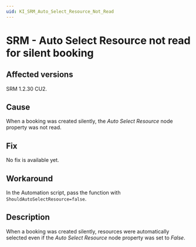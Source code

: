 ```yaml
---
uid: KI_SRM_Auto_Select_Resource_Not_Read
---
```


# SRM - Auto Select Resource not read for silent booking

## Affected versions

SRM 1.2.30 CU2.

## Cause

When a booking was created silently, the *Auto Select Resource* node property was not read.

## Fix

No fix is available yet.

## Workaround

In the Automation script, pass the function with `ShouldAutoSelectResource=false`.

## Description

When a booking was created silently, resources were automatically selected even if the *Auto Select Resource* node property was set to *False*.
